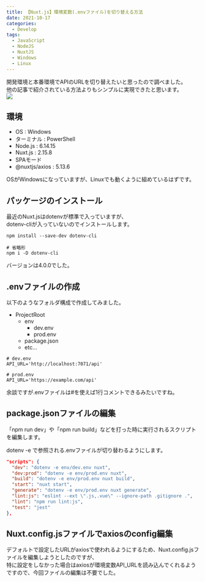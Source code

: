 ```yaml
---
title: 【Nuxt.js】環境変数(.envファイル)を切り替える方法
date: 2021-10-17
categories:
  - Develop
tags:
  - JavaScript
  - NodeJS
  - NuxtJS
  - Windows
  - Linux
---
```


開発環境と本番環境でAPIのURLを切り替えたいと思ったので調べました。  
他の記事で紹介されている方法よりもシンプルに実現できたと思います。  
<img src="https://old.hyrorre.com/wp-content/uploads/2021/10/1_GzDBs0lKGg35RRK50dTNtQ_crop.jpg" class="shadow">

<!--more-->

## 環境
- OS : Windows
- ターミナル : PowerShell
- Node.js : 6.14.15
- Nuxt.js : 2.15.8
- SPAモード
- @nuxtjs/axios : 5.13.6

OSがWindowsになっていますが、Linuxでも動くように組めているはずです。

## パッケージのインストール
最近のNuxt.jsはdotenvが標準で入っていますが、  
dotenv-cliが入っていないのでインストールします。

```shell
npm install --save-dev dotenv-cli
 
# 省略形
npm i -D dotenv-cli
```

バージョンは4.0.0でした。

## .envファイルの作成
以下のようなフォルダ構成で作成してみました。

- ProjectRoot
  - env
    - dev.env
    - prod.env
  - package.json
  - etc…

```shell
# dev.env
API_URL='http://localhost:7071/api'
 
# prod.env
API_URL='https://example.com/api'
```

余談ですが.envファイルは#を使えば1行コメントできるみたいですね。

## package.jsonファイルの編集
「npm run dev」や「npm run build」などを打った時に実行されるスクリプトを編集します。

dotenv -e で参照される.envファイルが切り替わるようにします。

```json
"scripts": {
  "dev": "dotenv -e env/dev.env nuxt",
  "dev:prod": "dotenv -e env/prod.env nuxt",
  "build": "dotenv -e env/prod.env nuxt build",
  "start": "nuxt start",
  "generate": "dotenv -e env/prod.env nuxt generate",
  "lint:js": "eslint --ext \".js,.vue\" --ignore-path .gitignore .",
  "lint": "npm run lint:js",
  "test": "jest"
},
```

## Nuxt.config.jsファイルでaxiosのconfig編集
デフォルトで設定したURLがaxiosで使われるようにするため、Nuxt.config.jsファイルを編集しようとしたのですが、  
特に設定をしなかった場合はaxiosが環境変数API_URLを読み込んでくれるようですので、今回ファイルの編集は不要でした。
